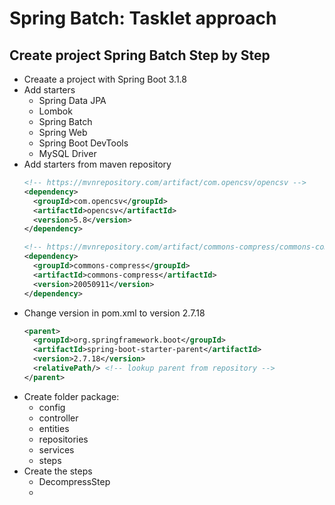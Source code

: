 # Spring Batch: Tasklet approach

## Create project Spring Batch Step by Step
+ Creaate a project with Spring Boot 3.1.8
+ Add starters
  + Spring Data JPA
  + Lombok
  + Spring Batch
  + Spring Web
  + Spring Boot DevTools
  + MySQL Driver
+ Add starters from maven repository
  ~~~xml
  <!-- https://mvnrepository.com/artifact/com.opencsv/opencsv -->
  <dependency>
    <groupId>com.opencsv</groupId>
    <artifactId>opencsv</artifactId>
    <version>5.8</version>
  </dependency>

  <!-- https://mvnrepository.com/artifact/commons-compress/commons-compress -->
  <dependency>
    <groupId>commons-compress</groupId>
    <artifactId>commons-compress</artifactId>
    <version>20050911</version>
  </dependency>
  ~~~
+ Change version in pom.xml to version 2.7.18
  ~~~xml
  <parent>
    <groupId>org.springframework.boot</groupId>
    <artifactId>spring-boot-starter-parent</artifactId>
    <version>2.7.18</version>
    <relativePath/> <!-- lookup parent from repository -->
  </parent>
  ~~~
+ Create folder package:
  + config
  + controller
  + entities
  + repositories
  + services
  + steps
+ Create the steps
  + DecompressStep
  +
